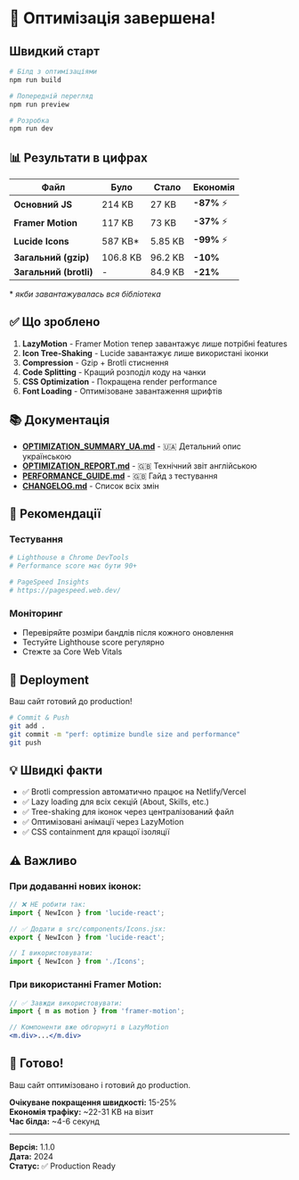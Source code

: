 # 🚀 Оптимізація завершена!

## Швидкий старт

```bash
# Білд з оптимізаціями
npm run build

# Попередній перегляд
npm run preview

# Розробка
npm run dev
```

## 📊 Результати в цифрах

| Файл | Було | Стало | Економія |
|------|------|-------|----------|
| **Основний JS** | 214 KB | 27 KB | **-87%** ⚡ |
| **Framer Motion** | 117 KB | 73 KB | **-37%** ⚡ |
| **Lucide Icons** | 587 KB* | 5.85 KB | **-99%** ⚡ |
| **Загальний (gzip)** | 106.8 KB | 96.2 KB | **-10%** |
| **Загальний (brotli)** | - | 84.9 KB | **-21%** |

\* *якби завантажувалась вся бібліотека*

## ✅ Що зроблено

1. **LazyMotion** - Framer Motion тепер завантажує лише потрібні features
2. **Icon Tree-Shaking** - Lucide завантажує лише використані іконки
3. **Compression** - Gzip + Brotli стиснення
4. **Code Splitting** - Кращий розподіл коду на чанки
5. **CSS Optimization** - Покращена render performance
6. **Font Loading** - Оптимізоване завантаження шрифтів

## 📚 Документація

- **[OPTIMIZATION_SUMMARY_UA.md](./OPTIMIZATION_SUMMARY_UA.md)** - 🇺🇦 Детальний опис українською
- **[OPTIMIZATION_REPORT.md](./OPTIMIZATION_REPORT.md)** - 🇬🇧 Технічний звіт англійською
- **[PERFORMANCE_GUIDE.md](./PERFORMANCE_GUIDE.md)** - 🇬🇧 Гайд з тестування
- **[CHANGELOG.md](./CHANGELOG.md)** - Список всіх змін

## 🎯 Рекомендації

### Тестування
```bash
# Lighthouse в Chrome DevTools
# Performance score має бути 90+

# PageSpeed Insights
# https://pagespeed.web.dev/
```

### Моніторинг
- Перевіряйте розміри бандлів після кожного оновлення
- Тестуйте Lighthouse score регулярно
- Стежте за Core Web Vitals

## 🚀 Deployment

Ваш сайт готовий до production!

```bash
# Commit & Push
git add .
git commit -m "perf: optimize bundle size and performance"
git push
```

## 💡 Швидкі факти

- ✅ Brotli compression автоматично працює на Netlify/Vercel
- ✅ Lazy loading для всіх секцій (About, Skills, etc.)
- ✅ Tree-shaking для іконок через централізований файл
- ✅ Оптимізовані анімації через LazyMotion
- ✅ CSS containment для кращої ізоляції

## ⚠️ Важливо

### При додаванні нових іконок:
```jsx
// ❌ НЕ робити так:
import { NewIcon } from 'lucide-react';

// ✅ Додати в src/components/Icons.jsx:
export { NewIcon } from 'lucide-react';

// І використовувати:
import { NewIcon } from './Icons';
```

### При використанні Framer Motion:
```jsx
// ✅ Завжди використовувати:
import { m as motion } from 'framer-motion';

// Компоненти вже обгорнуті в LazyMotion
<m.div>...</m.div>
```

## 🎉 Готово!

Ваш сайт оптимізовано і готовий до production.

**Очікуване покращення швидкості:** 15-25%  
**Економія трафіку:** ~22-31 KB на візит  
**Час білда:** ~4-6 секунд

---

**Версія:** 1.1.0  
**Дата:** 2024  
**Статус:** ✅ Production Ready
